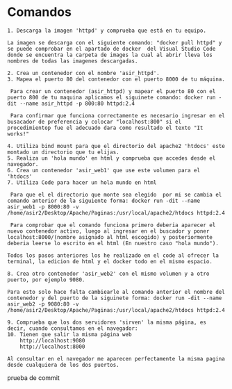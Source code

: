 # Comandos


    1. Descarga la imagen 'httpd' y comprueba que está en tu equipo.

    La imagen se descarga con el siguiente comando: "docker pull httpd" y se puede comprobar en el apartado de docker  del Visual Studio Code donde se encuentra la carpeta de images la cual al abrir lleva los nombres de todas las imagenes descargadas.

    2. Crea un contenedor con el nombre 'asir_httpd'.
    3. Mapea el puerto 80 del contenedor con el puerto 8000 de tu máquina.
        
     Para crear un contenedor (asir_httpd) y mapear el puerto 80 con el puerto 800 de tu maquina aplicamos el siguinete comando: docker run -dit --name asir_httpd -p 800:80 httpd:2.4

     Para confirmar que funciona correctamente es necesario ingresar en el busacador de preferencia y colocar "localhost:800" si el procedimientop fue el adecuado dara como resultado el texto "It works!"

    4. Utiliza bind mount para que el directorio del apache2 'htdocs' este montado un directorio que tu elijas.
    5. Realiza un 'hola mundo' en html y comprueba que accedes desde el navegador.
    6. Crea un contenedor 'asir_web1' que use este volumen para el 'htdocs'
    7. Utiliza Code para hacer un hola mundo en html

     Para que el el directorio que monte sea elegido  por mi se cambia el comando anterior de la siguiente forma: docker run -dit --name asir_web1 -p 8000:80 -v /home/asir2/Desktop/Apache/Paginas:/usr/local/apache2/htdocs httpd:2.4

     Para comprobar que el comando funciona primero deberia aparecer el nuevo contenedor activo, luego al ingresar en el buscador y poner localhost:8000/(nombre asignado al html escogido) y posteriormente deberia leerse lo escrito en el html (En nuestro caso "hola mundo").

    Todos los pasos anteriores los he realizado en el code al ofrecer la terminal, la edicion de html y el docker todo en el mismo espacio.
   
    8. Crea otro contenedor 'asir_web2' con el mismo volumen y a otro puerto, por ejemplo 9080.

    Para esto solo hace falta cambiearle al comando anterior el nombre del contenedor y del puerto de la siguinete forma: docker run -dit --name asir_web2 -p 9080:80 -v /home/asir2/Desktop/Apache/Paginas:/usr/local/apache2/htdocs httpd:2.4

    9. Comprueba que los dos servidores 'sirven' la misma página, es decir, cuando consultamos en el navegador:
    10. Tienen que salir la misma página web
        http://localhost:9080 
        http://localhost:8000

    Al consultar en el navegador me aparecen perfectamente la misma pagina desde cualquiera de los dos puertos. 
    
prueba de commit
